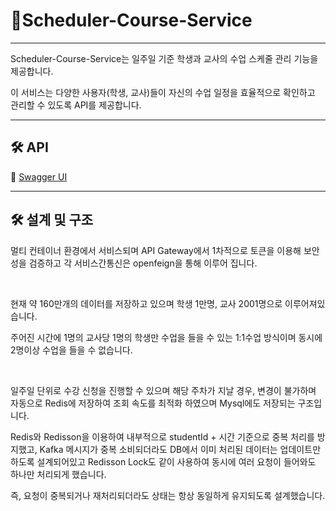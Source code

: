 # 📌Scheduler-Course-Service

---
Scheduler-Course-Service는 일주일 기준 학생과 교사의 수업 스케줄 관리 기능을 제공합니다. 

이 서비스는 다양한 사용자(학생, 교사)들이 자신의 수업 일정을 효율적으로 확인하고 관리할 수 있도록 API를 제공합니다.

---
## 🛠 API

🔗 [Swagger UI](https://seho0218.synology.me:8087/swagger-ui/index.html?urls.primaryName=scheduler-course-service)

---

## 🛠 설계 및 구조

멀티 컨테이너 환경에서 서비스되며 API Gateway에서 1차적으로 토큰을 이용해 보안성을 검증하고 각 서비스간통신은 openfeign을 통해 이루어 집니다. 

<br>

현재 약 160만개의 데이터를 저장하고 있으며 학생 1만명, 교사 2001명으로 이루어져있습니다.

 주어진 시간에 1명의 교사당 1명의 학생만 수업을 들을 수 있는 1:1수업 방식이며 동시에 2명이상 수업을 들을 수 없습니다.

<br>

 일주일 단위로 수강 신청을 진행할 수 있으며 해당 주차가 지날 경우, 변경이 불가하며 자동으로 Redis에 저장하여 조회 속도를 최적화 하였으며 Mysql에도 저장되는 구조입니다.


 Redis와 Redisson을 이용하여 내부적으로 studentId + 시간 기준으로 중복 처리를 방지했고, Kafka 메시지가 중복 소비되더라도 DB에서 이미 처리된 데이터는 업데이트만 하도록 설계되어있고 Redisson Lock도 같이 사용하여 동시에 여러 요청이 들어와도 하나만 처리되게 했습니다.


즉, 요청이 중복되거나 재처리되더라도 상태는 항상 동일하게 유지되도록 설계했습니다.


